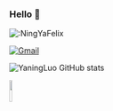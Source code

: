 ### Hello 👋
<p><img src="https://count.getloli.com/get/@:NingYaFelix" alt=":NingYaFelix" /></p>

[![Gmail](https://img.shields.io/badge/-Gmail-c14438?style=flat&logo=Gmail&logoColor=white)](mailto:luo316519@gmail.com)

![YaningLuo GitHub stats](https://github-readme-stats.vercel.app/api?username=NingYaFelix&theme=tokyonight&hide=prs,issues)
<!--![YaningLuo GitHub stats](https://github-readme-stats.vercel.app/api?username=NingYaFelix&show_icons=true&hide=stars,commits,prs,issues,contribs)-->
  
<p>
    <a href="https://www.minecraft.net">
      <img width="10%" src="https://github.com/YaningLuo/YaningLuo/blob/main/img/minecraft-ar21.svg">
    </a>
</p>

